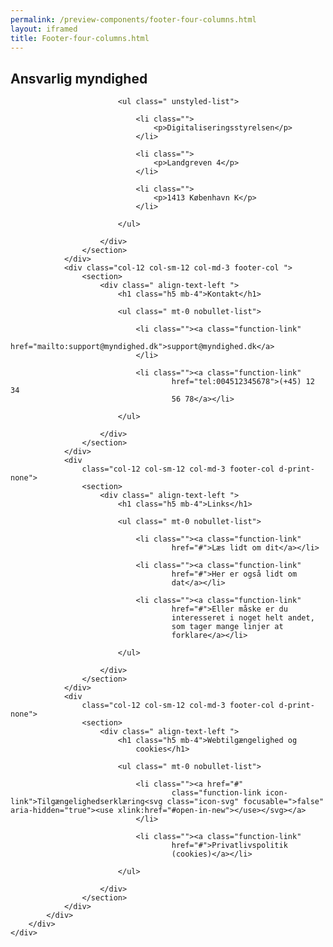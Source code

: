 ```yaml
--- 
permalink: /preview-components/footer-four-columns.html
layout: iframed 
title: Footer-four-columns.html
---
```

<footer>
    <div class="footer">
        <div class="container">
            <div class="row">
                <div class="col-12 col-sm-12 col-md-3 footer-col ">
                    <section>
                        <div class=" align-text-left ">
                            <h1 class="h5 mb-4">Ansvarlig myndighed</h1>

                            <ul class=" unstyled-list">

                                <li class="">
                                    <p>Digitaliseringsstyrelsen</p>
                                </li>

                                <li class="">
                                    <p>Landgreven 4</p>
                                </li>

                                <li class="">
                                    <p>1413 København K</p>
                                </li>

                            </ul>

                        </div>
                    </section>
                </div>
                <div class="col-12 col-sm-12 col-md-3 footer-col ">
                    <section>
                        <div class=" align-text-left ">
                            <h1 class="h5 mb-4">Kontakt</h1>

                            <ul class=" mt-0 nobullet-list">

                                <li class=""><a class="function-link"
                                        href="mailto:support@myndighed.dk">support@myndighed.dk</a>
                                </li>

                                <li class=""><a class="function-link"
                                        href="tel:004512345678">(+45) 12 34
                                        56 78</a></li>

                            </ul>

                        </div>
                    </section>
                </div>
                <div
                    class="col-12 col-sm-12 col-md-3 footer-col d-print-none">
                    <section>
                        <div class=" align-text-left ">
                            <h1 class="h5 mb-4">Links</h1>

                            <ul class=" mt-0 nobullet-list">

                                <li class=""><a class="function-link"
                                        href="#">Læs lidt om dit</a></li>

                                <li class=""><a class="function-link"
                                        href="#">Her er også lidt om
                                        dat</a></li>

                                <li class=""><a class="function-link"
                                        href="#">Eller måske er du
                                        interesseret i noget helt andet,
                                        som tager mange linjer at
                                        forklare</a></li>

                            </ul>

                        </div>
                    </section>
                </div>
                <div
                    class="col-12 col-sm-12 col-md-3 footer-col d-print-none">
                    <section>
                        <div class=" align-text-left ">
                            <h1 class="h5 mb-4">Webtilgængelighed og
                                cookies</h1>

                            <ul class=" mt-0 nobullet-list">

                                <li class=""><a href="#"
                                        class="function-link icon-link">Tilgængelighedserklæring<svg class="icon-svg" focusable=">false" aria-hidden="true"><use xlink:href="#open-in-new"></use></svg></a>
                                </li>

                                <li class=""><a class="function-link"
                                        href="#">Privatlivspolitik
                                        (cookies)</a></li>

                            </ul>

                        </div>
                    </section>
                </div>
            </div>
        </div>
    </div>
</footer>